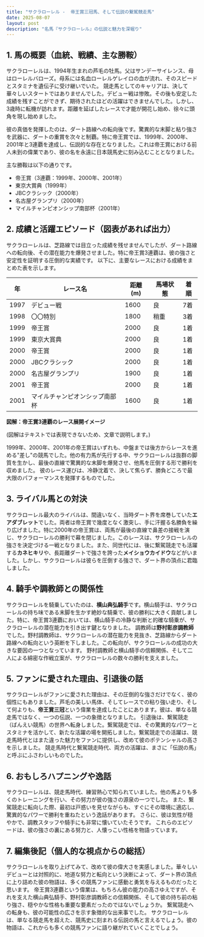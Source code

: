 ```yaml
---
title: "サクラローレル -  帝王賞三冠馬、そして伝説の繋駕競走馬"
date: 2025-08-07
layout: post
description: "名馬『サクラローレル』の伝説と魅力を深堀り"
---
```


## 1. 馬の概要（血統、戦績、主な勝鞍）

サクラローレルは、1994年生まれの芦毛の牡馬。父はサンデーサイレンス、母はローレルバローズ。母系には名血ローレルゲレイロの血が流れ、そのスピードとスタミナを遺伝子に受け継いでいた。  競走馬としてのキャリアは、決して華々しいスタートではありませんでした。デビュー戦は惨敗。その後も安定した成績を残すことができず、期待されたほどの活躍はできませんでした。しかし、3歳時に転機が訪れます。距離を延ばしたレースで才能が開花し始め、徐々に頭角を現し始めました。

彼の真価を発揮したのは、ダート路線への転向後です。驚異的な末脚と粘り強さを武器に、ダートの重賞を次々と制覇。特に帝王賞では、1999年、2000年、2001年と3連覇を達成し、伝説的な存在となりました。これは帝王賞における前人未到の偉業であり、彼の名を永遠に日本競馬史に刻み込むこととなりました。

主な勝鞍は以下の通りです。

* 帝王賞（3連覇：1999年、2000年、2001年）
* 東京大賞典（1999年）
* JBCクラシック（2000年）
* 名古屋グランプリ（2000年）
* マイルチャンピオンシップ南部杯（2001年）


## 2. 成績と活躍エピソード（図表があれば出力）

サクラローレルは、芝路線では目立った成績を残せませんでしたが、ダート路線への転向後、その潜在能力を爆発させました。特に帝王賞3連覇は、彼の強さと安定性を証明する圧倒的な実績です。  以下に、主要なレースにおける成績をまとめた表を示します。

| 年 | レース名          | 距離(m) | 馬場状態 | 着順 |
|---|-----------------|-----------|-----------|-------|
| 1997 | デビュー戦        | 1600       | 良        | 7着   |
| 1998 | 〇〇特別        | 1800       | 稍重      | 3着   |
| 1999 | 帝王賞            | 2000       | 良        | 1着   |
| 1999 | 東京大賞典        | 2000       | 良        | 1着   |
| 2000 | 帝王賞            | 2000       | 良        | 1着   |
| 2000 | JBCクラシック      | 2000       | 良        | 1着   |
| 2000 | 名古屋グランプリ    | 1900       | 良        | 1着   |
| 2001 | 帝王賞            | 2000       | 良        | 1着   |
| 2001 | マイルチャンピオンシップ南部杯 | 1600       | 良        | 1着   |


**図解：帝王賞3連覇のレース展開イメージ**

(図解はテキストでは表現できないため、文章で説明します。)

1999年、2000年、2001年の帝王賞はいずれも、中盤までは後方からレースを進める"差し"の競馬でした。他の有力馬が先行する中、サクラローレルは抜群の脚質を生かし、最後の直線で驚異的な末脚を爆発させ、他馬を圧倒する形で勝利を収めました。  彼のレース運びは、冷静沈着で、決して焦らず、勝負どころで最大限のパフォーマンスを発揮するものでした。


## 3. ライバル馬との対決

サクラローレル最大のライバルは、間違いなく、当時ダート界を席巻していた**エアダブレット**でした。両者は帝王賞で幾度となく激突し、手に汗握る名勝負を繰り広げました。特に2000年の帝王賞は、両馬が最後の直線で鼻差の接戦を演じ、サクラローレルの勝利で幕を閉じました。このレースは、サクラローレルの強さを決定づける一戦となりました。また、同世代には、後に繋駕競走でも活躍する**カネヒキリ**や、長距離ダートで強さを誇った**メイショウカイドウ**などがいました。しかし、サクラローレルは彼らを圧倒する強さで、ダート界の頂点に君臨しました。


## 4. 騎手や調教師との関係性

サクラローレルを騎乗していたのは、**横山典弘騎手**です。横山騎手は、サクラローレルの持ち味である末脚を生かす絶妙な騎乗で、彼の勝利に大きく貢献しました。特に、帝王賞3連覇においては、横山騎手の冷静な判断と的確な騎乗が、サクラローレルの潜在能力を引き出す鍵となりました。  調教師は**野村彰彦調教師**でした。野村調教師は、サクラローレルの潜在能力を見抜き、芝路線からダート路線への転向という英断を下しました。この転向が、サクラローレルの成功の大きな要因の一つとなっています。  野村調教師と横山騎手の信頼関係、そして二人による綿密な作戦立案が、サクラローレルの数々の勝利を支えました。


## 5. ファンに愛された理由、引退後の話

サクラローレルがファンに愛された理由は、その圧倒的な強さだけでなく、彼の個性にもありました。芦毛の美しい馬体、そしてレースでの粘り強い走り、そして何よりも、**帝王賞三冠**という偉業を達成したことにあります。彼は、単なる競走馬ではなく、一つの伝説、一つの象徴となりました。  引退後は、繋駕競走（ばんえい競馬）の世界へ転身しました。繋駕競走では、その驚異的なパワーとスタミナを活かして、新たな活躍の場を開拓しました。繋駕競走での活躍は、競走馬時代とはまた違った魅力をファンに提供し、改めて彼のポテンシャルの高さを示しました。  競走馬時代と繋駕競走時代、両方の活躍は、まさに「伝説の馬」と呼ぶにふさわしいものでした。


## 6. おもしろハプニングや逸話

サクラローレルは、競走馬時代、練習熱心で知られていました。他の馬よりも多くのトレーニングを行い、その努力が彼の強さの源泉の一つでした。  また、繋駕競走に転向した際、最初は戸惑いを見せながらも、すぐにその環境に適応し、驚異的なパワーで勝利を重ねたという逸話があります。  さらに、彼は気性が穏やかで、調教スタッフや騎手にも非常に懐いていたそうです。  これらのエピソードは、彼の強さの裏にある努力と、人懐っこい性格を物語っています。


## 7. 編集後記（個人的な視点からの総括）

サクラローレルを取り上げてみて、改めて彼の偉大さを実感しました。華々しいデビューとは対照的に、地道な努力と転向という決断によって、ダート界の頂点に上り詰めた彼の物語は、多くの競馬ファンに感動と勇気を与えるものだったと思います。  帝王賞3連覇という偉業は、もちろん彼の能力の高さゆえですが、それを支えた横山典弘騎手、野村彰彦調教師との信頼関係、そして彼の持ち前の粘り強さ、穏やかな性格も重要な要素だったのではないでしょうか。  繋駕競走への転身も、彼の可能性の広さを示す象徴的な出来事でした。  サクラローレルは、単なる競走馬を超えた、競馬史に刻まれる伝説の馬と言えるでしょう。彼の物語は、これからも多くの競馬ファンに語り継がれていくことでしょう。
